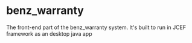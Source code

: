 # benz_warranty
The front-end part of the benz_warranty system. It's built to run in JCEF framework as an desktop java app
